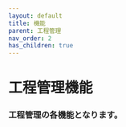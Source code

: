 ```yaml
---
layout: default
title: 機能
parent: 工程管理
nav_order: 2
has_children: true
---
```


# 工程管理機能

### 工程管理の各機能となります。